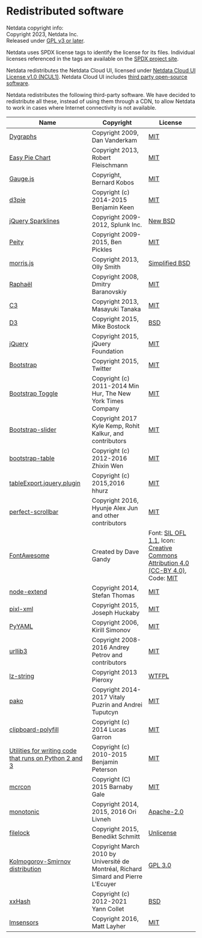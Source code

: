 # Redistributed software

Netdata copyright info:<br/>
Copyright 2023, Netdata Inc.<br/>
Released under [GPL v3 or later](https://raw.githubusercontent.com/netdata/netdata/master/LICENSE).

Netdata uses SPDX license tags to identify the license for its files.
Individual licenses referenced in the tags are available on the [SPDX project site](http://spdx.org/licenses/).

Netdata redistributes the Netdata Cloud UI, licensed under [Netdata Cloud UI License v1.0 (NCUL1)](https://raw.githubusercontent.com/netdata/netdata/master/src/web/gui/v2/LICENSE.md). Netdata Cloud UI includes [third party open-source software](https://raw.githubusercontent.com/netdata/netdata/master/src/web/gui/v2/3D_PARTY_LICENSES.txt).

Netdata redistributes the following third-party software.
We have decided to redistribute all these, instead of using them
through a CDN, to allow Netdata to work in cases where Internet
connectivity is not available.


| Name                                                                                                                                                                                     | Copyright                                                                          | License                                                                                                                                                                                                           |
|------------------------------------------------------------------------------------------------------------------------------------------------------------------------------------------|------------------------------------------------------------------------------------|-------------------------------------------------------------------------------------------------------------------------------------------------------------------------------------------------------------------|
| [Dygraphs](http://dygraphs.com/)                                                                                                                                                         | Copyright 2009, Dan Vanderkam                                                      | [MIT](http://dygraphs.com/legal.html)                                                                                                                                                                             |
| [Easy Pie Chart](https://rendro.github.io/easy-pie-chart/)                                                                                                                               | Copyright 2013, Robert Fleischmann                                                 | [MIT](https://github.com/rendro/easy-pie-chart/blob/master/LICENSE)                                                                                                                                               |
| [Gauge.js](http://bernii.github.io/gauge.js/)                                                                                                                                            | Copyright, Bernard Kobos                                                           | [MIT](https://github.com/getgauge/gauge-js/blob/master/LICENSE)                                                                                                                                                   |
| [d3pie](https://github.com/benkeen/d3pie)                                                                                                                                                | Copyright (c) 2014-2015 Benjamin Keen                                              | [MIT](https://github.com/benkeen/d3pie/blob/master/LICENSE)                                                                                                                                                       |
| [jQuery Sparklines](http://omnipotent.net/jquery.sparkline/)                                                                                                                             | Copyright 2009-2012, Splunk Inc.                                                   | [New BSD](http://opensource.org/licenses/BSD-3-Clause)                                                                                                                                                            |
| [Peity](http://benpickles.github.io/peity/)                                                                                                                                              | Copyright 2009-2015, Ben Pickles                                                   | [MIT](https://github.com/benpickles/peity/blob/master/LICENCE)                                                                                                                                                    |
| [morris.js](http://morrisjs.github.io/morris.js/)                                                                                                                                        | Copyright 2013, Olly Smith                                                         | [Simplified BSD](http://morrisjs.github.io/morris.js/)                                                                                                                                                            |
| [Raphaël](http://dmitrybaranovskiy.github.io/raphael/)                                                                                                                                   | Copyright 2008, Dmitry Baranovskiy                                                 | [MIT](http://dmitrybaranovskiy.github.io/raphael/license.html)                                                                                                                                                    |
| [C3](http://c3js.org/)                                                                                                                                                                   | Copyright 2013, Masayuki Tanaka                                                    | [MIT](https://github.com/masayuki0812/c3/blob/master/LICENSE)                                                                                                                                                     |
| [D3](http://d3js.org/)                                                                                                                                                                   | Copyright 2015, Mike Bostock                                                       | [BSD](http://opensource.org/licenses/BSD-3-Clause)                                                                                                                                                                |
| [jQuery](https://jquery.org/)                                                                                                                                                            | Copyright 2015, jQuery Foundation                                                  | [MIT](https://jquery.org/license/)                                                                                                                                                                                |
| [Bootstrap](http://getbootstrap.com/getting-started/)                                                                                                                                    | Copyright 2015, Twitter                                                            | [MIT](https://github.com/twbs/bootstrap/blob/v4-dev/LICENSE)                                                                                                                                                      |
| [Bootstrap Toggle](http://www.bootstraptoggle.com/)                                                                                                                                      | Copyright (c) 2011-2014 Min Hur, The New York Times Company                        | [MIT](https://github.com/minhur/bootstrap-toggle/blob/master/LICENSE)                                                                                                                                             |
| [Bootstrap-slider](http://seiyria.com/bootstrap-slider/)                                                                                                                                 | Copyright 2017 Kyle Kemp, Rohit Kalkur, and contributors                           | [MIT](https://github.com/seiyria/bootstrap-slider/blob/master/LICENSE.md)                                                                                                                                         |
| [bootstrap-table](http://bootstrap-table.wenzhixin.net.cn/)                                                                                                                              | Copyright (c) 2012-2016 Zhixin Wen                                                 | [MIT](https://github.com/wenzhixin/bootstrap-table/blob/master/LICENSE)                                                                                                                                           |
| [tableExport.jquery.plugin](https://github.com/hhurz/tableExport.jquery.plugin)                                                                                                          | Copyright (c) 2015,2016 hhurz                                                      | [MIT](https://github.com/hhurz/tableExport.jquery.plugin/blob/master/LICENSE)                                                                                                                                     |
| [perfect-scrollbar](https://jamesflorentino.github.io/nanoScrollerJS/)                                                                                                                   | Copyright 2016, Hyunje Alex Jun and other contributors                             | [MIT](https://github.com/noraesae/perfect-scrollbar/blob/master/LICENSE)                                                                                                                                          |
| [FontAwesome](https://github.com/FortAwesome/Font-Awesome)                                                                                                                               | Created by Dave Gandy                                                              | Font: [SIL OFL 1.1](http://scripts.sil.org/OFL), Icon: [Creative Commons Attribution 4.0 (CC-BY 4.0)](https://creativecommons.org/licenses/by/4.0/), Code: [MIT](http://opensource.org/licenses/mit-license.html) |
| [node-extend](https://github.com/justmoon/node-extend)                                                                                                                                   | Copyright 2014, Stefan Thomas                                                      | [MIT](https://github.com/justmoon/node-extend/blob/master/LICENSE)                                                                                                                                                |
| [pixl-xml](https://github.com/jhuckaby/pixl-xml)                                                                                                                                         | Copyright 2015, Joseph Huckaby                                                     | [MIT](https://github.com/jhuckaby/pixl-xml#license)                                                                                                                                                               |
| [PyYAML](https://pypi.org/project/PyYAML/)                                                                                                                                               | Copyright 2006, Kirill Simonov                                                     | [MIT](https://github.com/yaml/pyyaml/blob/master/LICENSE)                                                                                                                                                         |
| [urllib3](https://github.com/shazow/urllib3)                                                                                                                                             | Copyright 2008-2016 Andrey Petrov and contributors                                 | [MIT](https://github.com/shazow/urllib3/blob/master/LICENSE.txt)                                                                                                                                                  |
| [lz-string](http://pieroxy.net/blog/pages/lz-string/index.html)                                                                                                                          | Copyright 2013 Pieroxy                                                             | [WTFPL](http://pieroxy.net/blog/pages/lz-string/index.html#inline_menu_10)                                                                                                                                        |
| [pako](http://nodeca.github.io/pako/)                                                                                                                                                    | Copyright 2014-2017 Vitaly Puzrin and Andrei Tuputcyn                              | [MIT](https://github.com/nodeca/pako/blob/master/LICENSE)                                                                                                                                                         |
| [clipboard-polyfill](https://github.com/lgarron/clipboard-polyfill)                                                                                                                      | Copyright (c) 2014 Lucas Garron                                                    | [MIT](https://github.com/lgarron/clipboard-polyfill/blob/master/LICENSE.md)                                                                                                                                       |
| [Utilities for writing code that runs on Python 2 and 3](https://raw.githubusercontent.com/netdata/netdata/master/src/collectors/python.d.plugin/python_modules/urllib3/packages/six.py) | Copyright (c) 2010-2015 Benjamin Peterson                                          | [MIT](https://github.com/benjaminp/six/blob/master/LICENSE)                                                                                                                                                       |
| [mcrcon](https://github.com/barneygale/MCRcon)                                                                                                                                           | Copyright (C) 2015 Barnaby Gale                                                    | [MIT](https://raw.githubusercontent.com/barneygale/MCRcon/master/COPYING.txt)                                                                                                                                     |
| [monotonic](https://github.com/atdt/monotonic)                                                                                                                                           | Copyright 2014, 2015, 2016 Ori Livneh                                              | [Apache-2.0](http://www.apache.org/licenses/LICENSE-2.0)                                                                                                                                                          |
| [filelock](https://github.com/benediktschmitt/py-filelock)                                                                                                                               | Copyright 2015, Benedikt Schmitt                                                   | [Unlicense](https://unlicense.org/)                                                                                                                                                                               |
| [Kolmogorov-Smirnov distribution](http://simul.iro.umontreal.ca/ksdir/)                                                                                                                  | Copyright March 2010 by Université de Montréal, Richard Simard and Pierre L'Ecuyer | [GPL 3.0](https://www.gnu.org/licenses/gpl-3.0.en.html)                                                                                                                                                           |
| [xxHash](https://github.com/Cyan4973/xxHash)                                                                                                                                             | Copyright (c) 2012-2021 Yann Collet                                                | [BSD](https://github.com/Cyan4973/xxHash/blob/dev/LICENSE)                                                                                                                                                        |
| [lmsensors](https://github.com/mdlayher/lmsensors)                                                                                                                                       | Copyright 2016, Matt Layher                                                        | [MIT](https://github.com/mdlayher/lmsensors/blob/master/LICENSE.md)                                                                                                                                               |
